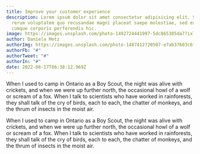```yaml
---
title: Improve your customer experience
description: Lorem ipsum dolor sit amet consectetur adipisicing elit. Sint harum
  rerum voluptatem quo recusandae magni placeat saepe molestiae, sed excepturi
  cumque corporis perferendis hic.
image: https://images.unsplash.com/photo-1492724441997-5dc865305da7?ixlib=rb-1.2.1&ixid=eyJhcHBfaWQiOjEyMDd9&auto=format&fit=crop&w=1679&q=80
author: Daniela Metz
authorImg: https://images.unsplash.com/photo-1487412720507-e7ab37603c6f?ixlib=rb-1.2.1&ixid=eyJhcHBfaWQiOjEyMDd9&auto=format&fit=facearea&facepad=2&w=256&h=256&q=80
authorFb: "#"
authorTweet: "#"
authorIn: "#"
date: 2022-06-17T06:38:12.969Z
---
```

When I used to camp in Ontario as a Boy Scout, the night was alive with crickets, and when we were up further north, the occasional howl of a wolf or scream of a fox. When I talk to scientists who have worked in rainforests, they shall talk of the cry of birds, each to each, the chatter of monkeys, and the thrum of insects in the moist air.

When I used to camp in Ontario as a Boy Scout, the night was alive with crickets, and when we were up further north, the occasional howl of a wolf or scream of a fox. When I talk to scientists who have worked in rainforests, they shall talk of the cry of birds, each to each, the chatter of monkeys, and the thrum of insects in the moist air.